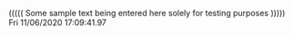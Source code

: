 ((((( Some sample text being entered here solely for testing purposes ))))) Fri 11/06/2020 17:09:41.97
